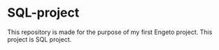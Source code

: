 # SQL-project
This repository is made for the purpose of my first Engeto project.
This project is SQL project.